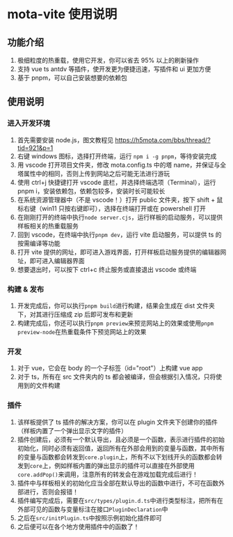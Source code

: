 # mota-vite 使用说明

## 功能介绍

1. 极细粒度的热重载，使用它开发，你可以省去 95% 以上的刷新操作
2. 支持 vue ts antdv 等插件，使开发更为便捷迅速，写插件和 ui 更加方便
3. 基于 pnpm，可以自己安装想要的依赖包

## 使用说明

### 进入开发环境

1. 首先需要安装 node.js，图文教程见 https://h5mota.com/bbs/thread/?tid=921&p=1
2. 右键 windows 图标，选择打开终端，运行 `npm i -g pnpm`，等待安装完成
3. 用 vscode 打开项目文件夹，修改 mota.config.ts 中的塔 name，并保证与全塔属性中的相同，否则上传到网站之后可能无法进行游玩
4. 使用 ctrl+j 快捷键打开 vscode 底栏，并选择终端选项（Terminal），运行 pnpm i，安装依赖包，依赖包较多，安装时长可能较长
5. 在系统资源管理器中（不是 vscode！）打开 public 文件夹，按下 shift + 鼠标右键（win11 只按右键即可），选择在终端打开或在 powershell 打开
6. 在刚刚打开的终端中执行`node server.cjs`，运行样板的启动服务，可以提供样板相关的热重载服务
7. 回到 vscode，在终端中执行`pnpm dev`，运行 vite 启动服务，可以提供 ts 的按需编译等功能
8. 打开 vite 提供的网址，即可进入游戏界面，打开样板启动服务提供的编辑器网址，即可进入编辑器界面
9. 想要退出时，可以按下 ctrl+c 终止服务或直接退出 vscode 或终端

### 构建 & 发布

1. 开发完成后，你可以执行`pnpm build`进行构建，结果会生成在 dist 文件夹下，对其进行压缩成 zip 后即可发布和更新
2. 构建完成后，你还可以执行`pnpm preview`来预览网站上的效果或使用`pnpm preview-node`在热重载条件下预览网站上的效果

### 开发

1. 对于 vue，它会在 body 的一个子标签（id="root"）上构建 vue app
2. 对于 ts，所有在 src 文件夹内的 ts 都会被编译，但会根据引入情况，只将使用到的文件构建

### 插件

1. 该样板提供了 ts 插件的解决方案，你可以在 plugin 文件夹下创建你的插件（样板内置了一个弹出显示文字的插件）
2. 插件创建后，必须有一个默认导出，且必须是一个函数，表示进行插件的初始初始化，同时必须有返回值，返回所有在外部会用到的变量与函数，其中所有的变量与函数都会转发到`core.plugin`上，所有不以下划线开头的函数都会转发到`core`上，例如样板内置的弹出显示的插件可以直接在外部使用`core.addPop()`来调用，注意所有的转发会在游戏加载完成后进行！
3. 插件中与样板相关的初始化应当全部在默认导出的函数中进行，不可在函数外部进行，否则会报错！
4. 插件编写完成后，需要在`src/types/plugin.d.ts`中进行类型标注，把所有在外部可见的函数与变量标注在接口`PluginDeclaration`中
5. 之后在`src/initPlugin.ts`中按照示例初始化插件即可
6. 之后便可以在各个地方使用插件中的函数了！
